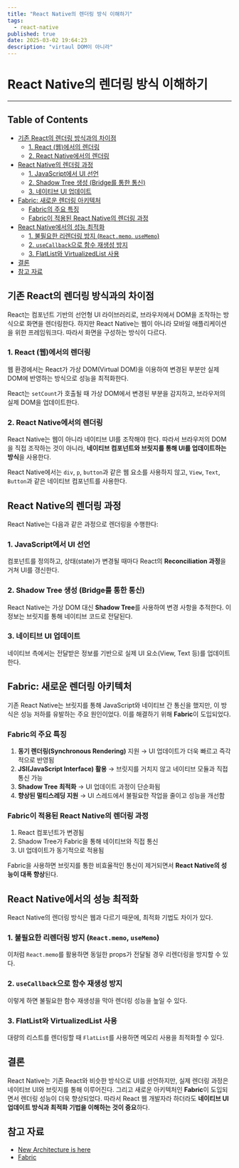 ```yaml
---
title: "React Native의 렌더링 방식 이해하기"
tags:
  - react-native
published: true
date: 2025-03-02 19:64:23
description: "virtaul DOM이 아니라"
---
```


# React Native의 렌더링 방식 이해하기

---

## Table of Contents

- [기존 React의 렌더링 방식과의 차이점](#기존-react의-렌더링-방식과의-차이점)
    - [1. React (웹)에서의 렌더링](#1-react-웹에서의-렌더링)
    - [2. React Native에서의 렌더링](#2-react-native에서의-렌더링)
- [React Native의 렌더링 과정](#react-native의-렌더링-과정)
    - [1. JavaScript에서 UI 선언](#1-javascript에서-ui-선언)
    - [2. Shadow Tree 생성 (Bridge를 통한 통신)](#2-shadow-tree-생성-bridge를-통한-통신)
    - [3. 네이티브 UI 업데이트](#3-네이티브-ui-업데이트)
- [Fabric: 새로운 렌더링 아키텍처](#fabric-새로운-렌더링-아키텍처)
    - [Fabric의 주요 특징](#fabric의-주요-특징)
    - [Fabric이 적용된 React Native의 렌더링 과정](#fabric이-적용된-react-native의-렌더링-과정)
- [React Native에서의 성능 최적화](#react-native에서의-성능-최적화)
    - [1. 불필요한 리렌더링 방지 (`React.memo`, `useMemo`)](#1-불필요한-리렌더링-방지-reactmemo-usememo)
    - [2. `useCallback`으로 함수 재생성 방지](#2-usecallback으로-함수-재생성-방지)
    - [3. FlatList와 VirtualizedList 사용](#3-flatlist와-virtualizedlist-사용)
- [결론](#결론)
- [참고 자료](#참고-자료)


## 기존 React의 렌더링 방식과의 차이점

React는 컴포넌트 기반의 선언형 UI 라이브러리로, 브라우저에서 DOM을 조작하는 방식으로 화면을 렌더링한다. 하지만 React Native는 웹이 아니라 모바일 애플리케이션을 위한 프레임워크다. 따라서 화면을 구성하는 방식이 다르다.

### 1. React (웹)에서의 렌더링

웹 환경에서는 React가 가상 DOM(Virtual DOM)을 이용하여 변경된 부분만 실제 DOM에 반영하는 방식으로 성능을 최적화한다.

React는 `setCount`가 호출될 때 가상 DOM에서 변경된 부분을 감지하고, 브라우저의 실제 DOM을 업데이트한다.

### 2. React Native에서의 렌더링

React Native는 웹이 아니라 네이티브 UI를 조작해야 한다. 따라서 브라우저의 DOM을 직접 조작하는 것이 아니라, **네이티브 컴포넌트와 브릿지를 통해 UI를 업데이트하는 방식**을 사용한다.

React Native에서는 `div`, `p`, `button`과 같은 웹 요소를 사용하지 않고, `View`, `Text`, `Button`과 같은 네이티브 컴포넌트를 사용한다.

## React Native의 렌더링 과정

React Native는 다음과 같은 과정으로 렌더링을 수행한다:

### 1. JavaScript에서 UI 선언

컴포넌트를 정의하고, 상태(state)가 변경될 때마다 React의 **Reconciliation 과정**을 거쳐 UI를 갱신한다.

### 2. Shadow Tree 생성 (Bridge를 통한 통신)

React Native는 가상 DOM 대신 **Shadow Tree**를 사용하여 변경 사항을 추적한다. 이 정보는 브릿지를 통해 네이티브 코드로 전달된다.

### 3. 네이티브 UI 업데이트

네이티브 측에서는 전달받은 정보를 기반으로 실제 UI 요소(View, Text 등)를 업데이트한다.

## Fabric: 새로운 렌더링 아키텍처

기존 React Native는 브릿지를 통해 JavaScript와 네이티브 간 통신을 했지만, 이 방식은 성능 저하를 유발하는 주요 원인이었다. 이를 해결하기 위해 **Fabric**이 도입되었다.

### Fabric의 주요 특징

1. **동기 렌더링(Synchronous Rendering)** 지원 → UI 업데이트가 더욱 빠르고 즉각적으로 반영됨
2. **JSI(JavaScript Interface) 활용** → 브릿지를 거치지 않고 네이티브 모듈과 직접 통신 가능
3. **Shadow Tree 최적화** → UI 업데이트 과정이 단순화됨
4. **향상된 멀티스레딩 지원** → UI 스레드에서 불필요한 작업을 줄이고 성능을 개선함

### Fabric이 적용된 React Native의 렌더링 과정

1. React 컴포넌트가 변경됨
2. Shadow Tree가 Fabric을 통해 네이티브와 직접 통신
3. UI 업데이트가 동기적으로 적용됨

Fabric을 사용하면 브릿지를 통한 비효율적인 통신이 제거되면서 **React Native의 성능이 대폭 향상**된다.

## React Native에서의 성능 최적화

React Native의 렌더링 방식은 웹과 다르기 때문에, 최적화 기법도 차이가 있다.

### 1. 불필요한 리렌더링 방지 (`React.memo`, `useMemo`)

이처럼 `React.memo`를 활용하면 동일한 props가 전달될 경우 리렌더링을 방지할 수 있다.

### 2. `useCallback`으로 함수 재생성 방지

이렇게 하면 불필요한 함수 재생성을 막아 렌더링 성능을 높일 수 있다.

### 3. FlatList와 VirtualizedList 사용

대량의 리스트를 렌더링할 때 `FlatList`를 사용하면 메모리 사용을 최적화할 수 있다.

## 결론

React Native는 기존 React와 비슷한 방식으로 UI를 선언하지만, 실제 렌더링 과정은 네이티브 UI와 브릿지를 통해 이루어진다. 그리고 새로운 아키텍처인 **Fabric**이 도입되면서 렌더링 성능이 더욱 향상되었다. 따라서 React 웹 개발자라 하더라도 **네이티브 UI 업데이트 방식과 최적화 기법을 이해하는 것이 중요**하다.

## 참고 자료

- [New Architecture is here](https://reactnative.dev/blog/2024/10/23/the-new-architecture-is-here)
- [Fabric](https://reactnative.dev/architecture/fabric-renderer)